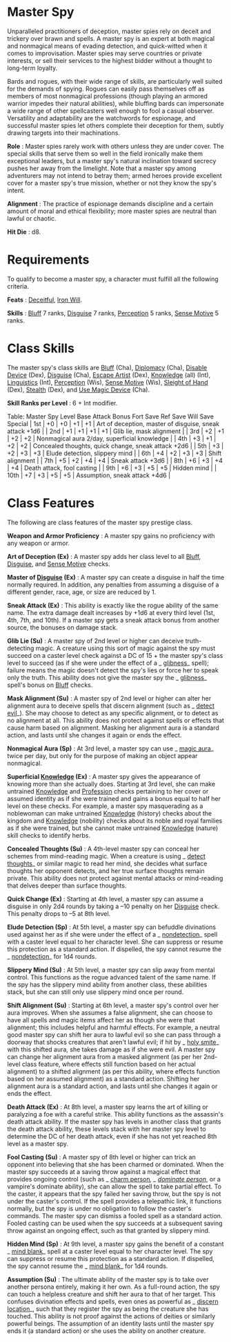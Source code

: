 # Master Spy

Unparalleled practitioners of deception, master spies rely on deceit and trickery over brawn and spells. A master spy is an expert at both magical and nonmagical means of evading detection, and quick-witted when it comes to improvisation. Master spies may serve countries or private interests, or sell their services to the highest bidder without a thought to long-term loyalty.

Bards and rogues, with their wide range of skills, are particularly well suited for the demands of spying. Rogues can easily pass themselves off as members of most nonmagical professions (though playing an armored warrior impedes their natural abilities), while bluffing bards can impersonate a wide range of other spellcasters well enough to fool a casual observer. Versatility and adaptability are the watchwords for espionage, and successful master spies let others complete their deception for them, subtly drawing targets into their machinations.

**Role** : Master spies rarely work with others unless they are under cover. The special skills that serve them so well in the field ironically make them exceptional leaders, but a master spy's natural inclination toward secrecy pushes her away from the limelight. Note that a master spy among adventurers may not intend to betray them; armed heroes provide excellent cover for a master spy's true mission, whether or not they know the spy's intent.

**Alignment** : The practice of espionage demands discipline and a certain amount of moral and ethical flexibility; more master spies are neutral than lawful or chaotic.

**Hit Die** : d8.

# Requirements

To qualify to become a master spy, a character must fulfill all the following criteria.

**Feats** : [Deceitful](../../feats.html#_deceitful), [Iron Will](../../feats.html#_iron-will).

**Skills** : [Bluff](../../skills/bluff.html#_bluff) 7 ranks, [Disguise](../../skills/disguise.html#_disguise) 7 ranks, [Perception](../../skills/perception.html#_perception) 5 ranks, [Sense Motive](../../skills/senseMotive.html#_sense-motive) 5 ranks.

# Class Skills

The master spy's class skills are [Bluff](../../skills/bluff.html#_bluff) (Cha), [Diplomacy](../../skills/diplomacy.html#_diplomacy) (Cha), [Disable Device](../../skills/disableDevice.html#_disable-device) (Dex), [Disguise](../../skills/disguise.html#_disguise) (Cha), [Escape Artist](../../skills/escapeArtist.html#_escape-artist) (Dex), [Knowledge](../../skills/knowledge.html#_knowledge) (all) (Int), [Linguistics](../../skills/linguistics.html#_linguistics) (Int), [Perception](../../skills/perception.html#_perception) (Wis), [Sense Motive](../../skills/senseMotive.html#_sense-motive) (Wis), [Sleight of Hand](../../skills/sleightOfHand.html#_sleight-of-hand) (Dex), [Stealth](../../skills/stealth.html#_stealth) (Dex), and [Use Magic Device](../../skills/useMagicDevice.html#_use-magic-device) (Cha).

**Skill Ranks per Level** : 6 + Int modifier.

<caption>Table: Master Spy</caption><thead><tr id="level-bonus-save-save-save-special-">
<th>Level</th>
<th>Base Attack Bonus</th>
<th>Fort Save</th>
<th>Ref Save</th>
<th>Will Save</th>
<th>Special</th>
</tr></thead>| 1st | +0 | +0 | +1 | +1 | Art of deception, master of disguise, sneak attack +1d6 |
| 2nd | +1 | +1 | +1 | +1 | Glib lie, mask alignment |
| 3rd | +2 | +1 | +2 | +2 | Nonmagical aura 2/day, superficial knowledge |
| 4th | +3 | +1 | +2 | +2 | Concealed thoughts, quick change, sneak attack +2d6 |
| 5th | +3 | +2 | +3 | +3 | Elude detection, slippery mind |
| 6th | +4 | +2 | +3 | +3 | Shift alignment |
| 7th | +5 | +2 | +4 | +4 | Sneak attack +3d6 |
| 8th | +6 | +3 | +4 | +4 | Death attack, fool casting |
| 9th | +6 | +3 | +5 | +5 | Hidden mind |
| 10th | +7 | +3 | +5 | +5 | Assumption, sneak attack +4d6 |

# Class Features

The following are class features of the master spy prestige class.

**Weapon and Armor Proficiency** : A master spy gains no proficiency with any weapon or armor.

**Art of Deception (Ex)** : A master spy adds her class level to all [Bluff](../../skills/bluff.html#_bluff), [Disguise](../../skills/disguise.html#_disguise), and [Sense Motive](../../skills/senseMotive.html#_sense-motive) checks.

**Master of [Disguise](../../skills/disguise.html#_disguise) (Ex)** : A master spy can create a disguise in half the time normally required. In addition, any penalties from assuming a disguise of a different gender, race, age, or size are reduced by 1.

**Sneak Attack (Ex)** : This ability is exactly like the rogue ability of the same name. The extra damage dealt increases by +1d6 at every third level (1st, 4th, 7th, and 10th). If a master spy gets a sneak attack bonus from another source, the bonuses on damage stack.

**Glib Lie (Su)** : A master spy of 2nd level or higher can deceive truth-detecting magic. A creature using this sort of magic against the spy must succeed on a caster level check against a DC of 15 + the master spy's class level to succeed (as if she were under the effect of a _ [glibness](../../spells/glibness.html#_glibness)_ spell); failure means the magic doesn't detect the spy's lies or force her to speak only the truth. This ability does not give the master spy the _ [glibness](../../spells/glibness.html#_glibness)_ spell's bonus on [Bluff](../../skills/bluff.html#_bluff) checks.

**Mask Alignment (Su)** : A master spy of 2nd level or higher can alter her alignment aura to deceive spells that discern alignment (such as _ [detect evil](../../spells/detectEvil.html#_detect-evil)_). She may choose to detect as any specific alignment, or to detect as no alignment at all. This ability does not protect against spells or effects that cause harm based on alignment. Masking her alignment aura is a standard action, and lasts until she changes it again or ends the effect.

**Nonmagical Aura (Sp)** : At 3rd level, a master spy can use _ [magic aura](../../spells/magicAura.html#_magic-aura)_ twice per day, but only for the purpose of making an object appear nonmagical.

**Superficial [Knowledge](../../skills/knowledge.html#_knowledge) (Ex)** : A master spy gives the appearance of knowing more than she actually does. Starting at 3rd level, she can make untrained [Knowledge](../../skills/knowledge.html#_knowledge) and [Profession](../../skills/profession.html#_profession) checks pertaining to her cover or assumed identity as if she were trained and gains a bonus equal to half her level on these checks. For example, a master spy masquerading as a noblewoman can make untrained [Knowledge](../../skills/knowledge.html#_knowledge) (history) checks about the kingdom and [Knowledge](../../skills/knowledge.html#_knowledge) (nobility) checks about its noble and royal families as if she were trained, but she cannot make untrained [Knowledge](../../skills/knowledge.html#_knowledge) (nature) skill checks to identify herbs.

**Concealed Thoughts (Su)** : A 4th-level master spy can conceal her schemes from mind-reading magic. When a creature is using _ [detect thoughts](../../spells/detectThoughts.html#_detect-thoughts)_ or similar magic to read her mind, she decides what surface thoughts her opponent detects, and her true surface thoughts remain private. This ability does not protect against mental attacks or mind-reading that delves deeper than surface thoughts.

**Quick Change (Ex)** : Starting at 4th level, a master spy can assume a disguise in only 2d4 rounds by taking a –10 penalty on her [Disguise](../../skills/disguise.html#_disguise) check. This penalty drops to –5 at 8th level.

**Elude Detection (Sp)** : At 5th level, a master spy can befuddle divinations used against her as if she were under the effect of a _ [nondetection](../../spells/nondetection.html#_nondetection)_ spell with a caster level equal to her character level. She can suppress or resume this protection as a standard action. If dispelled, the spy cannot resume the _ [nondetection](../../spells/nondetection.html#_nondetection)_ for 1d4 rounds.

**Slippery Mind (Su)** : At 5th level, a master spy can slip away from mental control. This functions as the rogue advanced talent of the same name. If the spy has the slippery mind ability from another class, these abilities stack, but she can still only use slippery mind once per round.

**Shift Alignment (Su)** : Starting at 6th level, a master spy's control over her aura improves. When she assumes a false alignment, she can choose to have all spells and magic items affect her as though she were that alignment; this includes helpful and harmful effects. For example, a neutral good master spy can shift her aura to lawful evil so she can pass through a doorway that shocks creatures that aren't lawful evil; if hit by _ [holy smite](../../spells/holySmite.html#_holy-smite)_ with this shifted aura, she takes damage as if she were evil. A master spy can change her alignment aura from a masked alignment (as per her 2nd-level class feature, where effects still function based on her actual alignment) to a shifted alignment (as per this ability, where effects function based on her assumed alignment) as a standard action. Shifting her alignment aura is a standard action, and lasts until she changes it again or ends the effect.

**Death Attack (Ex)** : At 8th level, a master spy learns the art of killing or paralyzing a foe with a careful strike. This ability functions as the assassin's death attack ability. If the master spy has levels in another class that grants the death attack ability, these levels stack with her master spy level to determine the DC of her death attack, even if she has not yet reached 8th level as a master spy.

**Fool Casting (Su)** : A master spy of 8th level or higher can trick an opponent into believing that she has been charmed or dominated. When the master spy succeeds at a saving throw against a magical effect that provides ongoing control (such as _ [charm person](../../spells/charmPerson.html#_charm-person)_, _ [dominate person](../../spells/dominatePerson.html#_dominate-person)_, or a vampire's dominate ability), she can allow the spell to take partial effect. To the caster, it appears that the spy failed her saving throw, but the spy is not under the caster's control. If the spell provides a telepathic link, it functions normally, but the spy is under no obligation to follow the caster's commands. The master spy can dismiss a fooled spell as a standard action. Fooled casting can be used when the spy succeeds at a subsequent saving throw against an ongoing effect, such as that granted by slippery mind.

**Hidden Mind (Sp)** : At 9th level, a master spy gains the benefit of a constant _ [mind blank](../../spells/mindBlank.html#_mind-blank)_ spell at a caster level equal to her character level. The spy can suppress or resume this protection as a standard action. If dispelled, the spy cannot resume the _ [mind blank](../../spells/mindBlank.html#_mind-blank)_ for 1d4 rounds.

**Assumption (Su)** : The ultimate ability of the master spy is to take over another persona entirely, making it her own. As a full-round action, the spy can touch a helpless creature and shift her aura to that of her target. This confuses divination effects and spells, even ones as powerful as _ [discern location](../../spells/discernLocation.html#_discern-location)_, such that they register the spy as being the creature she has touched. This ability is not proof against the actions of deities or similarly powerful beings. The assumption of an identity lasts until the master spy ends it (a standard action) or she uses the ability on another creature.

